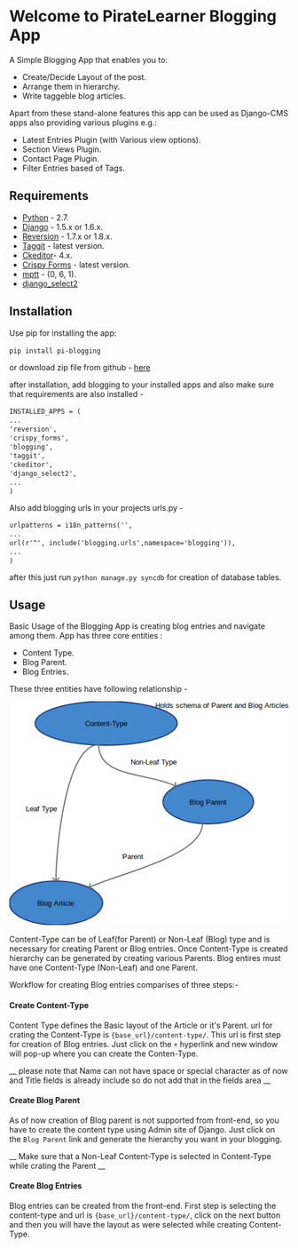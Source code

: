 # Welcome to PirateLearner Blogging App

A Simple Blogging App that enables you to:

* Create/Decide Layout of the post.
* Arrange them in hierarchy.
* Write taggeble blog articles.

Apart from these stand-alone features this app can be used as Django-CMS apps also providing various plugins e.g.:

* Latest Entries Plugin (with Various view options).
* Section Views Plugin.
* Contact Page Plugin.
* Filter Entries based of Tags.

## Requirements

* [Python](https://www.python.org/) - 2.7.
* [Django](https://www.djangoproject.com/) - 1.5.x or 1.6.x.
* [Reversion](http://django-reversion.readthedocs.org/en/latest/) - 1.7.x or 1.8.x.
* [Taggit](https://django-taggit.readthedocs.org/en/latest/) - latest version.
* [Ckeditor](https://github.com/django-ckeditor/django-ckeditor)- 4.x.
* [Crispy Forms](http://django-crispy-forms.readthedocs.org/en/latest/) - latest version.
* [mptt](http://django-mptt.github.io/django-mptt/) - (0, 6, 1).
* [django_select2](https://github.com/applegrew/django-select2)

## Installation

Use pip for installing the app:

` pip install pi-blogging `

or download zip file from github - [here](https://github.com/PirateLearner/pi.git)

after installation, add blogging to your installed apps and also make sure that requirements are also installed -

	INSTALLED_APPS = (
	...
	'reversion',
	'crispy_forms',
	'blogging',
	'taggit',
	'ckeditor',
	'django_select2',
	...
	)
	
Also add blogging urls in your projects urls.py -

	urlpatterns = i18n_patterns('',
	...
	url(r'^', include('blogging.urls',namespace='blogging')),
	...
	)

after this just run ` python manage.py syncdb ` for creation of database tables.

## Usage

Basic Usage of the Blogging App is creating blog entries and navigate among them. App has three core entities :

* Content Type.
* Blog Parent.
* Blog Entries.

These three entities have following relationship -

![Relationship between Core elements](relation.png "Logo Title Text 1")  

Content-Type can be of Leaf(for Parent) or Non-Leaf (Blog) type and is necessary for creating Parent or Blog entries. Once Content-Type  is created hierarchy can be
generated by creating various Parents. Blog entires must have one Content-Type (Non-Leaf) and one Parent.

Workflow for creating Blog entries comparises of three steps:- 

#### Create Content-Type

Content Type defines the Basic layout of the Article or it's Parent.
url for crating the Content-Type is ` {base_url}/content-type/ `. This url is first step for creation of Blog entries. Just click on the `+` hyperlink and new window
will pop-up where you can create the Conten-Type. 

__ please note that Name can not have space or special character as of now and Title fields is already include so do not add that in the fields area __

   
#### Create Blog Parent

As of now creation of Blog parent is not supported from front-end, so you have to create the content type using Admin site of Django.
Just click on the `Blog Parent` link and generate the hierarchy you want in your blogging. 

__ Make sure that a Non-Leaf Content-Type is selected in Content-Type while crating the Parent __

#### Create Blog Entries 

Blog entries can be created from the front-end. First step is selecting the content-type and url is ` {base_url}/content-type/ `, click on the next button and then you
will have the layout as were selected while creating Content-Type.      

 
